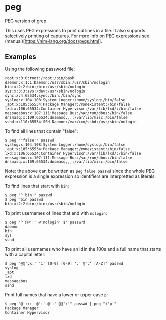 # peg
PEG version of grep

This uses PEG expressions to print out lines in a file.  It also supports selectively printing of captures.  For more info on PEG expressions see (manual)[https://nim-lang.org/docs/pegs.html].

## Examples

Using the following password file:

```
root:x:0:0:root:/root:/bin/bash
daemon:x:1:1:Daemon:/usr/sbin:/usr/sbin/nologin
bin:x:2:2:bin:/bin:/usr/sbin/nologin
sys:x:3:3:sys:/dev:/usr/sbin/nologin
sync:x:4:65534:sync:/bin:/bin/sync
syslog:x:104:108:System Logger:/home/syslog:/bin/false
_apt:x:105:65534:Package Manager:/nonexistent:/bin/false
lxd:x:106:65534:Container Hypervisor:/var/lib/lxd/:/bin/false
messagebus:x:107:111:Message Bus:/var/run/dbus:/bin/false
dnsmasq:x:109:65534:dnsmasq,,,:/var/lib/misc:/bin/false
sshd:x:110:65534:SSH Daemon:/var/run/sshd:/usr/sbin/nologin
```

To find all lines that contain "false":

```
$ peg "'false'" passwd
syslog:x:104:108:System Logger:/home/syslog:/bin/false
_apt:x:105:65534:Package Manager:/nonexistent:/bin/false
lxd:x:106:65534:Container Hypervisor:/var/lib/lxd/:/bin/false
messagebus:x:107:111:Message Bus:/var/run/dbus:/bin/false
dnsmasq:x:109:65534:dnsmasq,,,:/var/lib/misc:/bin/false
```

Note: the above can be written as `peg false passwd` since the whole PEG expression is a single expression so identifiers are interpretted as literals.

To find lines that start with `bin`:

```
$ peg "^'bin'" passwd
$ peg ^bin passwd
bin:x:2:2:bin:/bin:/usr/sbin/nologin
```

To print usernames of lines that end with `nologin`:

```
$ peg "^ @@':' @'nologin' $" passwrd
daemon
bin
sys
sshd
```

To print all usernames who have an id in the 100s and a full name that starts with a capital letter:

```
$ peg "@@':x:' '1' [0-9] [0-9] ':' @':' [A-Z]" passwd
syslog
_apt
lxd
messagebus
sshd
```

Print full names that have a lower or upper case `p`:

```
$ peg "@':x:' @':' @':' @@':'" passwd | peg "i'p'"
Package Manager
Container Hypervisor
```






